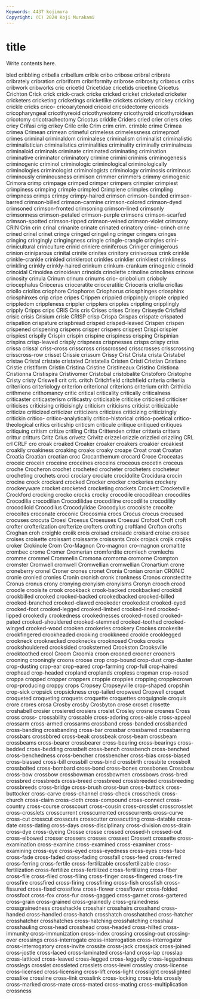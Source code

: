 ```yaml
---
Keywords: 4437 kojimura
Copyright: (C) 2024 Koji Murakami
---
```


# title

Write contents here.



bled cribbling cribella cribellum crible cribo cribose cribral cribrate cribrately
cribration cribriform cribriformity cribrose cribrosity cribrous cribs cribwork cribworks cric
cricetid Cricetidae cricetids cricetine Cricetus Crichton Crick crick crick-crack cricke
cricked cricket cricketed cricketer cricketers cricketing cricketings cricketlike crickets crickety
crickey cricking crickle cricks crico- cricoarytenoid cricoid cricoidectomy cricoids cricopharyngeal
cricothyreoid cricothyreotomy cricothyroid cricothyroidean cricotomy cricotracheotomy Cricotus criddle Criders cried
crier criers cries criey Crifasi crig crikey Crile crile Crim
crim crim. crimble crime Crimea crimea Crimean crimean crimeful crimeless
crimelessness crimeproof crimes criminal criminaldom criminalese criminalism criminalist criminalistic criminalistician
criminalistics criminalities criminality criminally criminalness criminaloid criminals criminate criminated criminating
crimination criminative criminator criminatory crimine crimini criminis criminogenesis criminogenic criminol
criminologic criminological criminologically criminologies criminologist criminologists criminology criminosis criminous criminously
criminousness crimison crimmer crimmers crimmy crimogenic Crimora crimp crimpage crimped
crimper crimpers crimpier crimpiest crimpiness crimping crimple crimpled Crimplene crimples
crimpling crimpness crimps crimpy crimpy-haired crimson crimson-banded crimson-barred crimson-billed crimson-carmine
crimson-colored crimson-dyed crimsoned crimson-fronted crimsoning crimson-lined crimsonly crimsonness crimson-petaled crimson-purple
crimsons crimson-scarfed crimson-spotted crimson-tipped crimson-veined crimson-violet crimsony CRIN Crin crin
crinal crinanite crinate crinated crinatory crinc- crinch crine crined crinel
crinet cringe cringed cringeling cringer cringers cringes cringing cringingly cringingness
cringle cringle-crangle cringles crini- crinicultural criniculture crinid criniere criniferous Criniger
crinigerous crinion criniparous crinital crinite crinites crinitory crinivorous crink crinkle
crinkle-crankle crinkled crinkleroot crinkles crinklier crinkliest crinkliness crinkling crinkly crinkly-haired
crinkum crinkum-crankum crinogenic crinoid crinoidal Crinoidea crinoidean crinoids crinolette crinoline
crinolines crinose crinosity crinula Crinum crinum crinums crio- criobolium crioboly
criocephalus Crioceras crioceratite crioceratitic Crioceris criolla criollas criollo criollos criophore
Criophoros Criophorus criosphinges criosphinx criosphinxes crip cripe cripes Crippen crippied
crippingly cripple crippled crippledom crippleness crippler cripplers cripples crippling cripplingly
cripply Cripps crips CRIS Cris cris Crises crises Crisey Criseyde
Crisfield crisic crisis Crisium crisle CRISP crisp Crispa Crispas crispate
crispated crispation crispature crispbread crisped crisped-leaved Crispen crispen crispened crispening
crispens crisper crispers crispest Crispi crispier crispiest crispily Crispin crispin
crispine crispiness crisping Crispinian crispins crisp-leaved crisply crispness crispnesses crisps
crispy criss crissa crissal criss-cross crisscross crisscrossed crisscrosses crisscrossing crisscross-row
crisset Crissie crissum Crissy Crist Crista crista Cristabel cristae Cristal
cristate cristated Cristatella Cristen Cristi Cristian Cristiano Cristie cristiform Cristin
Cristina Cristine Cristineaux Cristino Cristiona Cristionna Cristispira Cristivomer Cristobal cristobalite
Cristoforo Cristophe Cristy cristy Criswell crit crit. critch Critchfield critchfield
criteria criteriia criteriions criteriology criterion criterional criterions criterium crith Crithidia
crithmene crithomancy critic critical criticality critically criticalness criticaster criticasterism criticastry
criticisable criticise criticised criticiser criticises criticising criticisingly criticism criticisms criticist
criticizable criticize criticized criticizer criticizers criticizes criticizing criticizingly critickin critico-
critico-analytically critico-historical critico-poetical critico-theological critics criticship criticsm criticule critique critiqued
critiques critiquing critism critize critling Critta Crittenden critter critteria critters
crittur critturs Critz Crius crivetz Crivitz crizzel crizzle crizzled crizzling
CRL crl CRLF cro croak croaked Croaker croaker croakers croakier
croakiest croakily croakiness croaking croaks croaky croape Croat croat Croatan
Croatia Croatian croatian croc Crocanthemum crocard Croce Croceatas croceic crocein
croceine croceines croceins croceous crocetin croceus croche Crocheron crochet crocheted
crocheter crocheters crocheteur crocheting crochets croci crociary crociate crocidolite Crocidura
crocin crocine crock crockard crocked Crocker crocker crockeries crockery crockeryware
crocket crocketed crocketing crockets Crockett Crocketville Crockford crocking crocko crocks
crocky crocodile crocodilean crocodiles Crocodilia crocodilian Crocodilidae crocodiline crocodilite crocodility
crocodiloid Crocodilus Crocodylidae Crocodylus crocoisite crocoite crocoites croconate croconic Crocosmia
crocs Crocus crocus crocused crocuses crocuta Croesi Croesus Croesuses Croesusi
Crofoot Croft croft crofter crofterization crofterize crofters crofting croftland Crofton
crofts Croghan croh croighle croiik crois croisad croisade croisard croise
croisee croises croisette croissant croissante croissants Croix crojack crojik crojiks
croker Crokinole Crom Cro-Magnon Cro-magnon cro-magnon cromaltite crombec crome Cromer
Cromerian cromfordite cromlech cromlechs cromme crommel Crommelin Cromona cromorna cromorne
Crompton cromster Cromwell cromwell Cromwellian cromwellian Cronartium crone croneberry cronel
Croner crones cronet Cronia Cronian cronian CRONIC cronie cronied cronies
Cronin cronish cronk cronkness Cronos cronstedtite Cronus cronus crony cronying
cronyism cronyisms Cronyn crooch crood croodle crooisite crook crookback crook-backed
crookbacked crookbill crookbilled crooked crooked-backed crookedbacked crooked-billed crooked-branched crooked-clawed crookeder
crookedest crooked-eyed crooked-foot crooked-legged crooked-limbed crooked-lined crooked-lipped crookedly crookedness crookednesses
crooked-nosed crooked-pated crooked-shouldered crooked-stemmed crooked-toothed crooked-winged crooked-wood crooken crookeries crookery
Crookes crookesite crookfingered crookheaded crooking crookkneed crookle crooklegged crookneck crooknecked
crooknecks crooknosed Crooks crooks crookshouldered crooksided crooksterned Crookston Crooksville crooktoothed
crool Croom Croomia croon crooned crooner crooners crooning crooningly croons
croose crop crop-bound crop-dust crop-duster crop-dusting crop-ear crop-eared crop-farming crop-full
crop-haired crophead crop-headed cropland croplands cropless cropman crop-nosed croppa cropped
cropper croppers croppie croppies cropping cropplecrown crop-producing croppy crops Cropsey
Cropseyville crop-shaped cropshin crop-sick cropsick cropsickness crop-tailed cropweed Cropwell croquet
croqueted croqueting croquets croquette croquettes croquignole croquis crore crores crosa
Crosby crosby Crosbyton crose croset crosette croshabell crosier crosiered crosiers
croslet Crosley crosne crosnes Cross cross cross- crossability crossable cross-adoring
cross-aisle cross-appeal crossarm cross-armed crossarms crossband cross-banded crossbanded cross-banding crossbanding
cross-bar crossbar crossbarred crossbarring crossbars crossbbred cross-beak crossbeak cross-beam crossbeam
crossbeams cross-bearer crossbearer cross-bearing cross-bearings cross-bedded cross-bedding crossbelt cross-bench crossbench
cross-benched cross-benchedness cross-bencher crossbencher cross-bias cross-biased cross-biassed cross-bill crossbill cross-bind
crossbirth crossbite crossbolt crossbolted cross-bombard cross-bond cross-bones crossbones Crossbow cross-bow
crossbow crossbowman crossbowmen crossbows cross-bred crossbred crossbreds cross-breed crossbreed crossbreeded
crossbreeding crossbreeds cross-bridge cross-brush cross-bun cross-buttock cross-buttocker cross-carve cross-channel cross-check
crosscheck cross-church cross-claim cross-cloth cross-compound cross-connect cross-country cross-course crosscourt cross-cousin
cross-crosslet crosscrosslet cross-crosslets crosscurrent crosscurrented crosscurrents cross-curve cross-cut crosscut crosscuts
crosscutter crosscutting cross-datable cross-date cross-dating cross-days cross-disciplinary cross-division cross-drain cross-dye
cross-dyeing Crosse crosse crossed crossed-h crossed-out cross-elbowed crosser crossers crosses
crossest Crossett crossette cross-examination cross-examine cross-examined cross-examiner cross-examining cross-eye cross-eyed
cross-eyedness cross-eyes cross-face cross-fade cross-faded cross-fading crossfall cross-feed cross-ferred cross-ferring
cross-fertile cross-fertilizable crossfertilizable cross-fertilization cross-fertilize cross-fertilized cross-fertilizing cross-fiber cross-file cross-filed
cross-filing cross-finger cross-fingered cross-fire crossfire crossfired cross-firing crossfiring cross-fish crossfish
cross-fissured cross-fixed crossflow cross-flower crossflower cross-folded crossfoot cross-fox cross-fur cross-gagged
cross-garnet cross-gartered cross-grain cross-grained cross-grainedly cross-grainedness crossgrainedness crosshackle crosshair crosshairs
crosshand cross-handed cross-handled cross-hatch crosshatch crosshatched cross-hatcher crosshatcher crosshatches cross-hatching
crosshatching crosshaul crosshauling cross-head crosshead cross-headed cross-hilted cross-immunity cross-immunization cross-index
crossing crossing-out crossing-over crossings cross-interrogate cross-interrogation cross-interrogator cross-interrogatory cross-invite crossite
cross-jack crossjack cross-joined cross-jostle cross-laced cross-laminated cross-land cross-lap crosslap cross-latticed
cross-leaved cross-legged cross-leggedly cross-leggedness crosslegs crosslet crossleted crosslets cross-level crossley
cross-license cross-licensed cross-licensing cross-lift cross-light crosslight crosslighted crosslike crossline cross-link
crosslink cross-locking cross-lots crossly cross-marked cross-mate cross-mated cross-mating cross-multiplication crossness
